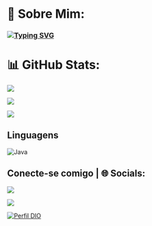 # 💫 Sobre Mim:
### [![Typing SVG](https://readme-typing-svg.herokuapp.com?duration=5011&color=CFCECB&center=falso&vCenter=falso&lines=Ol%C3%A1+%F0%9F%91%8B+seja+Bem-vindo(a);ao+meu+perfil+Paulo+César)](https://github.com/pc3168/)


##


# 📊 GitHub Stats:
![](https://github-readme-stats.vercel.app/api?username=pc3168&theme=react&hide_border=false&include_all_commits=false&count_private=false)<br/>

![](https://github-readme-streak-stats.herokuapp.com/?user=pc3168&theme=react&hide_border=false)<br/>

![](https://github-readme-stats.vercel.app/api/top-langs/?username=pc3168&theme=react&hide_border=false&include_all_commits=false&count_private=false&layout=compact)


<h2 align="left"> Linguagens </h2>
<img align="center" alt="Java" src="https://img.shields.io/badge/Java-000?style=for-the-badge&logo=java">


<h2 align="left">Conecte-se comigo | 🌐 Socials:</h2>
<div>
<p align="left">
  <a href="https://www.linkedin.com/in/paulo-c%C3%A9sar-24009722/" target="_blank"><img src="https://img.shields.io/badge/-LinkedIn-%230077B5?style=for-the-badge&logo=linkedin&logoColor=white" target="_blank"></a>

  <a href = "mailto:pc3168@gmail.com"><img src="https://img.shields.io/badge/-Gmail-%4444?style=for-the-badge&logo=gmail&logoColor=white" target="_blank"></a>
  
  [![Perfil DIO](https://img.shields.io/badge/-Meu%20Perfil%20na%20DIO-30A3DC?style=for-the-badge)](https://web.dio.me/users/pc3168/)
 

</div>
